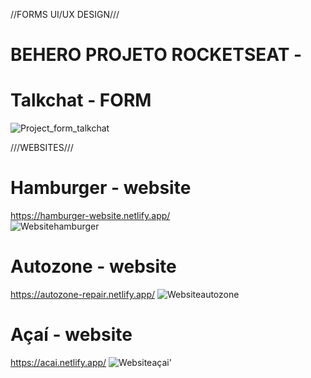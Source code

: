 //FORMS UI/UX DESIGN///

# BEHERO  PROJETO ROCKETSEAT -  

# Talkchat - FORM 
![Project_form_talkchat](https://user-images.githubusercontent.com/55770422/111670662-d75f8c80-87f6-11eb-981c-c7c71bba3bbc.jpg)

///WEBSITES///
# Hamburger - website
https://hamburger-website.netlify.app/  
![Websitehamburger](https://user-images.githubusercontent.com/55770422/105740925-744d2a00-5f18-11eb-8e27-197bd9aa168e.png)


# Autozone - website 
https://autozone-repair.netlify.app/
![Websiteautozone](https://user-images.githubusercontent.com/55770422/105741241-d4dc6700-5f18-11eb-9ac8-474a62f27453.png)

# Açaí - website 
https://acai.netlify.app/
![Websiteaçai](https://user-images.githubusercontent.com/55770422/105740081-95614b00-5f17-11eb-8be9-058df3cdf5e8.png)' 
